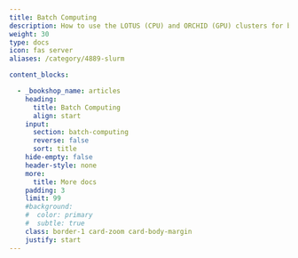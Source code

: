 ```yaml
---
title: Batch Computing
description: How to use the LOTUS (CPU) and ORCHID (GPU) clusters for batch processing
weight: 30
type: docs
icon: fas server
aliases: /category/4889-slurm

content_blocks:

  - _bookshop_name: articles
    heading:
      title: Batch Computing
      align: start
    input:
      section: batch-computing
      reverse: false
      sort: title
    hide-empty: false
    header-style: none
    more:
      title: More docs
    padding: 3
    limit: 99
    #background:
    #  color: primary
    #  subtle: true
    class: border-1 card-zoom card-body-margin
    justify: start
---
```

